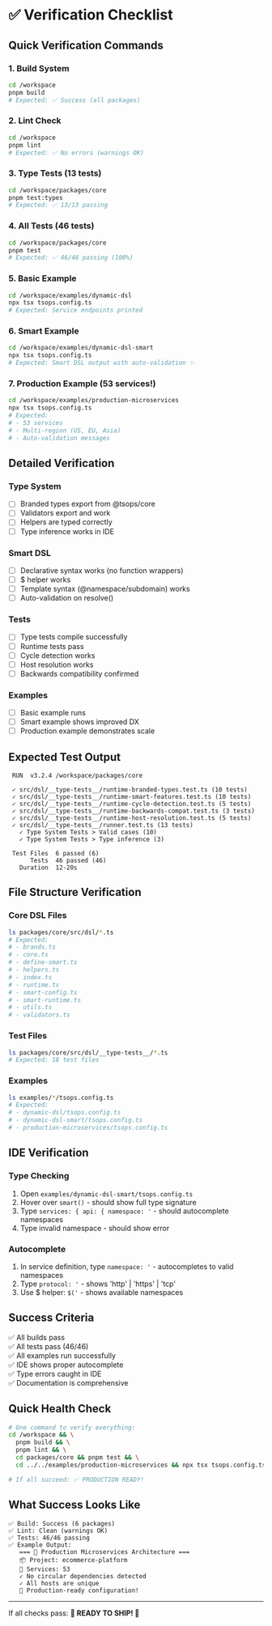 # ✅ Verification Checklist

## Quick Verification Commands

### 1. Build System
```bash
cd /workspace
pnpm build
# Expected: ✅ Success (all packages)
```

### 2. Lint Check
```bash
cd /workspace  
pnpm lint
# Expected: ✅ No errors (warnings OK)
```

### 3. Type Tests (13 tests)
```bash
cd /workspace/packages/core
pnpm test:types
# Expected: ✅ 13/13 passing
```

### 4. All Tests (46 tests)
```bash
cd /workspace/packages/core
pnpm test
# Expected: ✅ 46/46 passing (100%)
```

### 5. Basic Example
```bash
cd /workspace/examples/dynamic-dsl
npx tsx tsops.config.ts
# Expected: Service endpoints printed
```

### 6. Smart Example
```bash
cd /workspace/examples/dynamic-dsl-smart
npx tsx tsops.config.ts
# Expected: Smart DSL output with auto-validation ✨
```

### 7. Production Example (53 services!)
```bash
cd /workspace/examples/production-microservices
npx tsx tsops.config.ts
# Expected: 
# - 53 services
# - Multi-region (US, EU, Asia)
# - Auto-validation messages
```

## Detailed Verification

### Type System
- [ ] Branded types export from @tsops/core
- [ ] Validators export and work
- [ ] Helpers are typed correctly
- [ ] Type inference works in IDE

### Smart DSL
- [ ] Declarative syntax works (no function wrappers)
- [ ] $ helper works
- [ ] Template syntax (@namespace/subdomain) works
- [ ] Auto-validation on resolve()

### Tests
- [ ] Type tests compile successfully
- [ ] Runtime tests pass
- [ ] Cycle detection works
- [ ] Host resolution works
- [ ] Backwards compatibility confirmed

### Examples
- [ ] Basic example runs
- [ ] Smart example shows improved DX
- [ ] Production example demonstrates scale

## Expected Test Output

```
 RUN  v3.2.4 /workspace/packages/core

 ✓ src/dsl/__type-tests__/runtime-branded-types.test.ts (10 tests)
 ✓ src/dsl/__type-tests__/runtime-smart-features.test.ts (10 tests)
 ✓ src/dsl/__type-tests__/runtime-cycle-detection.test.ts (5 tests)
 ✓ src/dsl/__type-tests__/runtime-backwards-compat.test.ts (3 tests)
 ✓ src/dsl/__type-tests__/runtime-host-resolution.test.ts (5 tests)
 ✓ src/dsl/__type-tests__/runner.test.ts (13 tests)
   ✓ Type System Tests > Valid cases (10)
   ✓ Type System Tests > Type inference (3)

 Test Files  6 passed (6)
      Tests  46 passed (46)
   Duration  12-20s
```

## File Structure Verification

### Core DSL Files
```bash
ls packages/core/src/dsl/*.ts
# Expected:
# - brands.ts
# - core.ts
# - define-smart.ts
# - helpers.ts
# - index.ts
# - runtime.ts
# - smart-config.ts
# - smart-runtime.ts
# - utils.ts
# - validators.ts
```

### Test Files
```bash
ls packages/core/src/dsl/__type-tests__/*.ts
# Expected: 18 test files
```

### Examples
```bash
ls examples/*/tsops.config.ts
# Expected:
# - dynamic-dsl/tsops.config.ts
# - dynamic-dsl-smart/tsops.config.ts
# - production-microservices/tsops.config.ts
```

## IDE Verification

### Type Checking
1. Open `examples/dynamic-dsl-smart/tsops.config.ts`
2. Hover over `smart()` - should show full type signature
3. Type `services: { api: { namespace: '` - should autocomplete namespaces
4. Type invalid namespace - should show error

### Autocomplete
1. In service definition, type `namespace: '` - autocompletes to valid namespaces
2. Type `protocol: '` - shows 'http' | 'https' | 'tcp'
3. Use $ helper: `$('` - shows available namespaces

## Success Criteria

✅ All builds pass  
✅ All tests pass (46/46)  
✅ All examples run successfully  
✅ IDE shows proper autocomplete  
✅ Type errors caught in IDE  
✅ Documentation is comprehensive  

## Quick Health Check

```bash
# One command to verify everything:
cd /workspace && \
  pnpm build && \
  pnpm lint && \
  cd packages/core && pnpm test && \
  cd ../../examples/production-microservices && npx tsx tsops.config.ts

# If all succeed: ✅ PRODUCTION READY!
```

## What Success Looks Like

```
✅ Build: Success (6 packages)
✅ Lint: Clean (warnings OK)
✅ Tests: 46/46 passing
✅ Example Output:
   === 🏢 Production Microservices Architecture ===
   📦 Project: ecommerce-platform
   🚀 Services: 53
   ✓ No circular dependencies detected
   ✓ All hosts are unique
   🎉 Production-ready configuration!
```

---

If all checks pass: **🎉 READY TO SHIP! 🚀**
